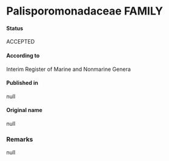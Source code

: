 Palisporomonadaceae FAMILY
=======

#### Status
ACCEPTED

#### According to
Interim Register of Marine and Nonmarine Genera

#### Published in
null

#### Original name
null

### Remarks
null